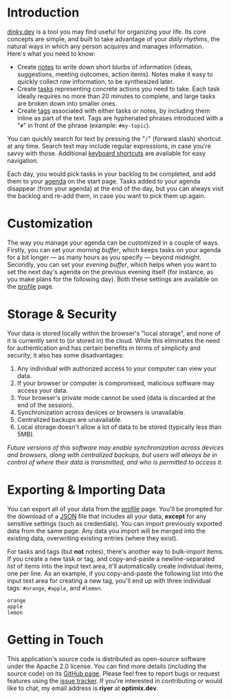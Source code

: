 # Introduction

[dinky.dev](https://dinky.dev) is a tool you may find useful for organizing your life. Its core concepts are simple, and built to take advantage of your *daily rhythms*, the natural ways in which any person acquires and manages information. Here's what you need to know:

* Create [notes](https://dinky.dev/notes) to write down short blurbs of information (ideas, suggestions, meeting outcomes, action items). Notes make it easy to quickly collect *raw* information, to be synthesized later.
* Create [tasks](https://dinky.dev/tasks) representing concrete actions you need to take. Each task ideally requires no more than 20 minutes to complete, and large tasks are broken down into smaller ones.
* Create [tags](https://dinky.dev/tags) associated with either tasks or notes, by including them inline as part of the text. Tags are hyphenated phrases introduced with a "`#`" in front of the phrase (example: `#my-topic`).

You can quickly search for text by pressing the "`/`" (forward slash) shortcut at any time. Search text may include regular expressions, in case you're savvy with those. Additional [keyboard shortcuts](https://dinky.dev/help#keyboard-shortcuts) are available for easy navigation.

Each day, you would pick tasks in your backlog to be completed, and add them to your [agenda](https://dinky.dev/) on the start page. Tasks added to your agenda disappear (from your agenda) at the end of the day, but you can always visit the backlog and re-add them, in case you want to pick them up again.

# Customization

The way you manage your agenda can be customized in a couple of ways. Firstly, you can set your *morning buffer*, which keeps tasks on your agenda for a bit longer — as many hours as you specify — beyond midnight. Secondly, you can set your *evening buffer*, which helps when you want to set the next day's agenda on the previous evening itself (for instance, as you make plans for the following day). Both these settings are available on the [profile](https://dinky.dev/profile) page.

# Storage & Security

Your data is stored locally within the browser's "local storage", and none of it is currently sent to (or stored in) the cloud. While this eliminates the need for authentication and has certain benefits in terms of simplicity and security, it also has some disadvantages:

1. Any individual with authorized access to your computer can view your data.
2. If your browser or computer is compromised, malicious software may access your data.
3. Your browser's private mode cannot be used (data is discarded at the end of the session).
4. Synchronization across devices or browsers is unavailable.
5. Centralized backups are unavailable.
6. Local storage doesn't allow a lot of data to be stored (typically less than 5MB).

*Future versions of this software may enable synchronization across devices and browsers, along with centralized backups, but users will always be in control of where their data is transmitted, and who is permitted to access it.*

# Exporting & Importing Data

You can export all of your data from the [profile](https://dinky.dev/profile) page. You'll be prompted for the download of a [JSON](https://www.json.org) file that includes all your data, **except** for any sensitive settings (such as credentials). You can import previously exported data from the same page. Any data you import will be merged into the existing data, overwriting existing entries (where they exist).

For tasks and tags (but **not** notes), there's another way to bulk-import items. If you create a new task or tag, and copy-and-paste a newline-separated *list* of items into the input text area, it'll automatically create individual items, one per line. As an example, if you copy-and-paste the following list into the input text area for creating a new tag, you'll end up with three individual tags: `#orange`, `#apple`, and `#lemon`.

```
orange
apple
lemon
```

# Getting in Touch

This application's source code is distributed as open-source software under the Apache 2.0 license. You can find more details (including the source code) on its [GitHub page](https://github.com/rri/dinky). Please feel free to report bugs or request features using the [issue tracker](https://github.com/rri/dinky/issues). If you're interested in contributing or would like to chat, my email address is **riyer** at **optimix.dev**.
